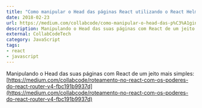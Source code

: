 ```yaml
---
title: "Como manipular o Head das páginas React utilizando o React Helmet"
date: 2018-02-23
url: https://medium.com/collabcode/como-manipular-o-head-das-p%C3%A1ginas-react-utilizando-o-react-helmet-da-nfl-c10481a74782
description: Manipulando o Head das suas páginas com React de um jeito mais simples.
external: CollabCodeTech
category: JavaScript
tags:
- react
- javascript
---
```


Manipulando o Head das suas páginas com React de um jeito mais simples: [https://medium.com/collabcode/roteamento-no-react-com-os-poderes-do-react-router-v4-fbc191b9937d](https://medium.com/collabcode/roteamento-no-react-com-os-poderes-do-react-router-v4-fbc191b9937d)